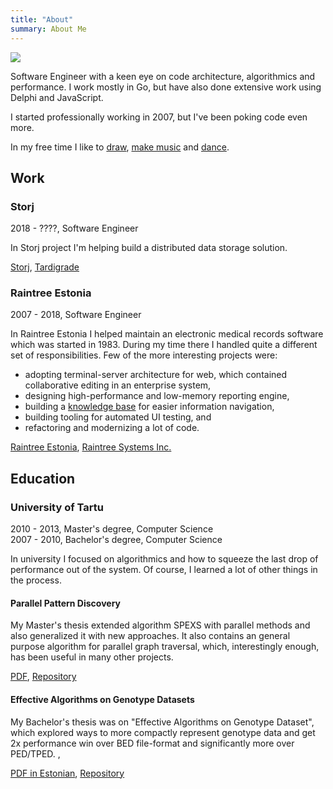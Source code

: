 ```yaml
---
title: "About"
summary: About Me
---
```


<img class="profile" src="/images/profile.jpg">

Software Engineer with a keen eye on code architecture, algorithmics and performance.
I work mostly in Go, but have also done extensive work using Delphi and JavaScript.

I started professionally working in 2007, but I've been poking code even more.

In my free time I like to [draw](https://gallery.egonelbre.com/), [make music](https://soundcloud.com/egon-elbre/) and [dance](http://tokra.ee/).

<div class="clear"></div>

## Work

### Storj

<div class="property">2018 - ????, Software Engineer</div>

In Storj project I'm helping build a distributed data storage solution.

[Storj](https://storj.io/), [Tardigrade](https://tardigrade.io/)

### Raintree Estonia

<div class="property">2007 - 2018, Software Engineer</div>

In Raintree Estonia I helped maintain an electronic medical records software which was started in 1983. During my time there I handled quite a different set of responsibilities. Few of the more interesting projects were:

* adopting terminal-server architecture for web, which contained collaborative editing in an enterprise system,
* designing high-performance and low-memory reporting engine,
* building a [knowledge base](https://github.com/raintreeinc/knowledgebase/) for easier information navigation,
* building tooling for automated UI testing, and
* refactoring and modernizing a lot of code.

[Raintree Estonia](https://raintree.ee/home), [Raintree Systems Inc.](https://www.raintreeinc.com/)

## Education

### University of Tartu

<div class="property">2010 - 2013, Master's degree, Computer Science</div>
<div class="property">2007 - 2010, Bachelor's degree, Computer Science</div>

In university I focused on algorithmics and how to squeeze the last drop of performance out of the system. Of course, I learned a lot of other things in the process.

#### Parallel Pattern Discovery

My Master's thesis extended algorithm SPEXS with parallel methods and also generalized it with new approaches. It also contains an general purpose algorithm for parallel graph traversal, which, interestingly enough, has been useful in many other projects.

[PDF](https://github.com/egonelbre/spexs2/raw/master/_doc/Thesis.pdf), [Repository](https://github.com/egonelbre/spexs2)

#### Effective Algorithms on Genotype Datasets

My Bachelor's thesis was on "Effective Algorithms on Genotype Dataset", which explored ways to more compactly represent genotype data and get 2x performance win over BED file-format and significantly more over PED/TPED. , 

[PDF in Estonian](https://github.com/egonelbre/gmap/raw/master/bsc.pdf), [Repository](https://github.com/egonelbre/gmap)